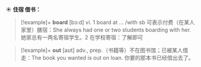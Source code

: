 ☀ <span class="category">**住宿 借书：**</span>
>[!example]+ <span class="vocabulary">**board**</span> [bɔ:d] 
> <span class="definition">vi. 1 board at … /with sb 可表示付费（在某人家里）膳宿：</span>She always had one or two students boarding with her. 她家总有一两名寄宿学生。<span class="definition">2 在学校寄宿：</span>了解即可

>[!example]+ <span class="vocabulary">**out**</span> [aʊt] 
> <span class="definition">adv., prep.（书籍等）不在图书馆；已被某人借走：</span>The book you wanted is out on loan. 你要的那本书已经借出去了。
